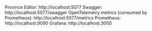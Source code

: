 Province Editor: http://localhost:5077
Swagger: http://localhost:5077/swagger
OpenTelemetry metrics (consumed by Prometheus): http://localhost:5077/metrics
Prometheus: http://localhost:9090
Grafana: http://localhost:3000

